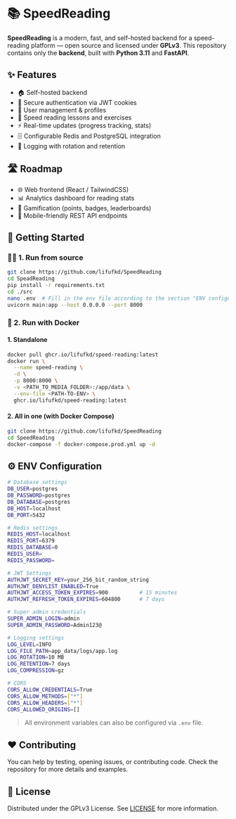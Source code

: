 # 📚 SpeedReading

**SpeedReading** is a modern, fast, and self-hosted backend for a speed-reading platform — open source and licensed under **GPLv3**.
This repository contains only the **backend**, built with **Python 3.11** and **FastAPI**.

## ✨ Features

* 🏠 Self-hosted backend
* 🔐 Secure authentication via JWT cookies
* 👤 User management & profiles
* 📖 Speed reading lessons and exercises
* ⚡ Real-time updates (progress tracking, stats)
* 🗄️ Configurable Redis and PostgreSQL integration
* 🧹 Logging with rotation and retention

## 🛣️ Roadmap

* 🌐 Web frontend (React / TailwindCSS)
* 📊 Analytics dashboard for reading stats
* 🎯 Gamification (points, badges, leaderboards)
* 📱 Mobile-friendly REST API endpoints

## 🚀 Getting Started

### 🧑‍💻 1. Run from source

```bash
git clone https://github.com/lifufkd/SpeedReading
cd SpeadReading
pip install -r requirements.txt
cd ./src
nano .env  # Fill in the env file according to the section "ENV configuration"
uvicorn main:app --host 0.0.0.0 --port 8000
```

### 🐳 2. Run with Docker

#### 1. Standalone

```bash
docker pull ghcr.io/lifufkd/speed-reading:latest
docker run \
  --name speed-reading \
  -d \
  -p 8000:8000 \
  -v <PATH_TO_MEDIA_FOLDER>:/app/data \
  --env-file <PATH-TO-ENV> \
  ghcr.io/lifufkd/speed-reading:latest
```

#### 2. All in one (with Docker Compose)

```bash
git clone https://github.com/lifufkd/SpeedReading
cd SpeedReading
docker-compose -f docker-compose.prod.yml up -d
```

## ⚙️ ENV Configuration

```bash
# Database settings
DB_USER=postgres
DB_PASSWORD=postgres
DB_DATABASE=postgres
DB_HOST=localhost
DB_PORT=5432

# Redis settings
REDIS_HOST=localhost
REDIS_PORT=6379
REDIS_DATABASE=0
REDIS_USER=
REDIS_PASSWORD=

# JWT Settings
AUTHJWT_SECRET_KEY=your_256_bit_random_string
AUTHJWT_DENYLIST_ENABLED=True
AUTHJWT_ACCESS_TOKEN_EXPIRES=900          # 15 minutes
AUTHJWT_REFRESH_TOKEN_EXPIRES=604800      # 7 days

# Super admin credentials
SUPER_ADMIN_LOGIN=admin
SUPER_ADMIN_PASSWORD=Admin123@

# Logging settings
LOG_LEVEL=INFO
LOG_FILE_PATH=app_data/logs/app.log
LOG_ROTATION=10 MB
LOG_RETENTION=7 days
LOG_COMPRESSION=gz

# CORS
CORS_ALLOW_CREDENTIALS=True
CORS_ALLOW_METHODS=["*"]
CORS_ALLOW_HEADERS=["*"]
CORS_ALLOWED_ORIGINS=[]
```

> All environment variables can also be configured via `.env` file.

## ❤️ Contributing

You can help by testing, opening issues, or contributing code.
Check the repository for more details and examples.

## 📜 License

Distributed under the GPLv3 License. See [LICENSE](https://github.com/lifufkd/SpeedReading/blob/main/LICENSE) for more information.
